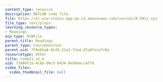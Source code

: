 ```yaml
---
content_type: resource
description: MATLAB code file.
file: https://ol-ocw-studio-app-qa.s3.amazonaws.com/courses/8-591j-systems-biology-fall-2004/73484f2a4c6b06c564349ed94ecc4f7d_CodeI1_v2.m
file_type: text/plain
learning_resource_types:
- Readings
ocw_type: OCWFile
parent_title: Readings
parent_type: CourseSection
parent_uid: 7f8e6ba8-8e19-22a3-f3a4-87a8fecefc6a
resourcetype: Other
title: CodeI1_v2.m
uid: 73484f2a-4c6b-06c5-6434-9ed94ecc4f7d
video_files:
  video_thumbnail_file: null
---
```

